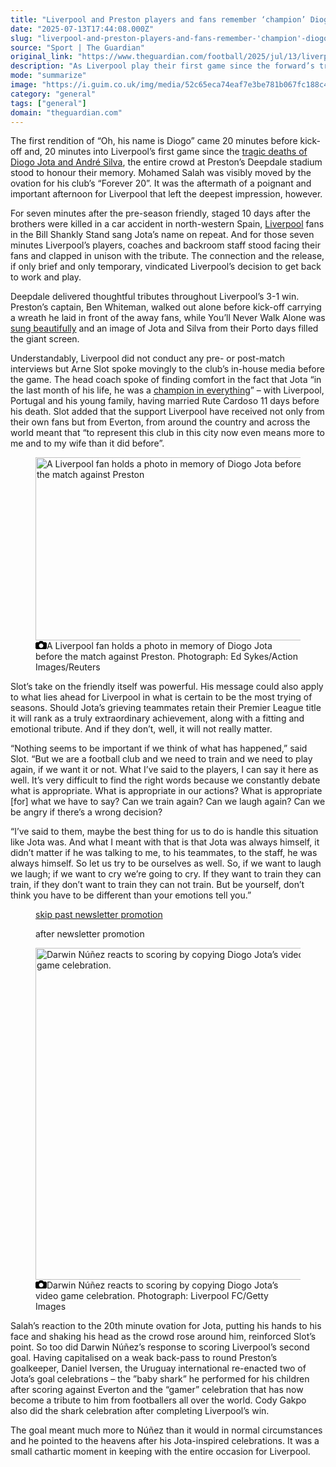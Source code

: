 ```yaml
---
title: "Liverpool and Preston players and fans remember ‘champion’ Diogo Jota"
date: "2025-07-13T17:44:08.000Z"
slug: "liverpool-and-preston-players-and-fans-remember-'champion'-diogo-jota"
source: "Sport | The Guardian"
original_link: "https://www.theguardian.com/football/2025/jul/13/liverpool-and-preston-players-and-fans-remember-champion-diogo-jota"
description: "As Liverpool play their first game since the forward’s tragic death, Arne Slot says the best way to move on is to be ‘like Jota was’ The first rendition of “Oh, his name is Diogo” came 20 minutes before kick-off and, 20 minutes into Liverpool’s first game since the tragic deaths of Diogo Jota and André Silva, the entire crowd at Preston’s Deepdale stadium stood to honour their memory. Mohamed Salah was visibly moved by the ovation for his club’s “Forever 20”. It was the aftermath of a poignant and important afternoon for Liverpool that left the deepest impression, however. For seven minutes after the pre-season friendly, staged 10 days after the brothers were killed in a car accident in north-western Spain, Liverpool fans in the Bill Shankly Stand sang Jota’s name on repeat. And for those seven minutes Liverpool’s players, coaches and backroom staff stood facing their fans and clapped in unison with the tribute. The connection and the release, if only brief and only temporary, vindicated Liverpool’s decision to get back to work and play.  Continue reading..."
mode: "summarize"
image: "https://i.guim.co.uk/img/media/52c65eca74eaf7e3be781b067fc188c48c31b1d0/480_0_4804_3843/master/4804.jpg?width=1200&height=630&quality=85&auto=format&fit=crop&overlay-align=bottom%2Cleft&overlay-width=100p&overlay-base64=L2ltZy9zdGF0aWMvb3ZlcmxheXMvdGctZGVmYXVsdC5wbmc&enable=upscale&s=5f11f2c4238891397a5ff5b979f50c4d"
category: "general"
tags: ["general"]
domain: "theguardian.com"
---
```

<div id="readability-page-1" class="page"><div id="maincontent"><p><span>T</span>he first rendition of “Oh, his name is Diogo” came 20 minutes before kick-off and, 20 minutes into Liverpool’s first game since the <a href="https://www.theguardian.com/football/2025/jul/03/diogo-jota-liverpool-portugal-footballer-dies-aged-28-car-crash" data-link-name="in body link">tragic deaths of Diogo Jota and André Silva</a>, the entire crowd at Preston’s Deepdale stadium stood to honour their memory. Mohamed Salah was visibly moved by the ovation for his club’s “Forever 20”. It was the aftermath of a poignant and important afternoon for Liverpool that left the deepest impression, however.</p><p>For seven minutes after the pre-season friendly, staged 10 days after the brothers were killed in a car accident in north-western Spain, <a href="https://www.theguardian.com/football/liverpool" data-link-name="in body link" data-component="auto-linked-tag">Liverpool</a> fans in the Bill Shankly Stand sang Jota’s name on repeat. And for those seven minutes Liverpool’s players, coaches and backroom staff stood facing their fans and clapped in unison with the tribute. The connection and the release, if only brief and only temporary, vindicated Liverpool’s decision to get back to work and play.</p><figure id="2ae7eb58-b05c-433d-a700-9a7ebccb5539" data-spacefinder-role="richLink" data-spacefinder-type="model.dotcomrendering.pageElements.RichLinkBlockElement"><gu-island name="RichLinkComponent" priority="feature" deferuntil="idle" props="{&quot;richLinkIndex&quot;:2,&quot;element&quot;:{&quot;_type&quot;:&quot;model.dotcomrendering.pageElements.RichLinkBlockElement&quot;,&quot;prefix&quot;:&quot;Related: &quot;,&quot;text&quot;:&quot;Liverpool retire No 20 shirt in honour of Diogo Jota after forward’s death&quot;,&quot;elementId&quot;:&quot;2ae7eb58-b05c-433d-a700-9a7ebccb5539&quot;,&quot;role&quot;:&quot;richLink&quot;,&quot;url&quot;:&quot;https://www.theguardian.com/football/2025/jul/11/liverpool-retire-no-20-shirt-in-honour-of-diogo-jota-after-forwards-tragic-death&quot;},&quot;ajaxUrl&quot;:&quot;https://api.nextgen.guardianapps.co.uk&quot;,&quot;format&quot;:{&quot;design&quot;:10,&quot;display&quot;:0,&quot;theme&quot;:2}}"></gu-island></figure><p>Deepdale delivered thoughtful tributes throughout Liverpool’s 3-1 win. Preston’s captain, Ben Whiteman, walked out alone before kick-off carrying a wreath he laid in front of the away fans, while You’ll Never Walk Alone was <a href="https://www.theguardian.com/football/2025/jul/04/diogo-jota-gave-liverpool-fans-goals-and-a-glorious-song-he-will-never-be-forgotten" data-link-name="in body link">sung beautifully</a> and an image of Jota and Silva from their Porto days filled the giant screen.</p><p>Understandably, Liverpool did not conduct any pre- or post-match interviews but Arne Slot spoke movingly to the club’s in-house media before the game. The head coach spoke of finding comfort in the fact that Jota “in the last month of his life, he was a <a href="https://www.theguardian.com/football/2025/jun/08/portugal-sink-spain-in-penalty-shootout-to-win-nations-league-crown" data-link-name="in body link">champion in everything</a>” – with Liverpool, Portugal and his young family, having married Rute Cardoso 11 days before his death. Slot added that the support Liverpool have received not only from their own fans but from Everton, from around the country and across the world meant that “to represent this club in this city now even means more to me and to my wife than it did before”.</p><figure id="d1997baa-b4fb-4e7e-9bfa-24fc5558542c" data-spacefinder-role="inline" data-spacefinder-type="model.dotcomrendering.pageElements.ImageBlockElement"><div id="img-2"><picture><source srcset="https://i.guim.co.uk/img/media/2e360987904b29c360d23bde1c845174b6a9b5d8/0_0_5246_3445/master/5246.jpg?width=620&amp;dpr=2&amp;s=none&amp;crop=none" media="(min-width: 660px) and (-webkit-min-device-pixel-ratio: 1.25), (min-width: 660px) and (min-resolution: 120dpi)"><source srcset="https://i.guim.co.uk/img/media/2e360987904b29c360d23bde1c845174b6a9b5d8/0_0_5246_3445/master/5246.jpg?width=620&amp;dpr=1&amp;s=none&amp;crop=none" media="(min-width: 660px)"><source srcset="https://i.guim.co.uk/img/media/2e360987904b29c360d23bde1c845174b6a9b5d8/0_0_5246_3445/master/5246.jpg?width=605&amp;dpr=2&amp;s=none&amp;crop=none" media="(min-width: 480px) and (-webkit-min-device-pixel-ratio: 1.25), (min-width: 480px) and (min-resolution: 120dpi)"><source srcset="https://i.guim.co.uk/img/media/2e360987904b29c360d23bde1c845174b6a9b5d8/0_0_5246_3445/master/5246.jpg?width=605&amp;dpr=1&amp;s=none&amp;crop=none" media="(min-width: 480px)"><source srcset="https://i.guim.co.uk/img/media/2e360987904b29c360d23bde1c845174b6a9b5d8/0_0_5246_3445/master/5246.jpg?width=445&amp;dpr=2&amp;s=none&amp;crop=none" media="(min-width: 320px) and (-webkit-min-device-pixel-ratio: 1.25), (min-width: 320px) and (min-resolution: 120dpi)"><source srcset="https://i.guim.co.uk/img/media/2e360987904b29c360d23bde1c845174b6a9b5d8/0_0_5246_3445/master/5246.jpg?width=445&amp;dpr=1&amp;s=none&amp;crop=none" media="(min-width: 320px)"><img alt="A Liverpool fan holds a photo in memory of Diogo Jota before the match against Preston" src="https://i.guim.co.uk/img/media/2e360987904b29c360d23bde1c845174b6a9b5d8/0_0_5246_3445/master/5246.jpg?width=445&amp;dpr=1&amp;s=none&amp;crop=none" width="445" height="292.22741136103696" loading="lazy"></picture></div><figcaption data-spacefinder-role="inline"><span><svg width="18" height="13" viewBox="0 0 18 13"><path d="M18 3.5v8l-1.5 1.5h-15l-1.5-1.5v-8l1.5-1.5h3.5l2-2h4l2 2h3.5l1.5 1.5zm-9 7.5c1.9 0 3.5-1.6 3.5-3.5s-1.6-3.5-3.5-3.5-3.5 1.6-3.5 3.5 1.6 3.5 3.5 3.5z"></path></svg></span><span>A Liverpool fan holds a photo in memory of Diogo Jota before the match against Preston.</span> Photograph: Ed Sykes/Action Images/Reuters</figcaption></figure><p>Slot’s take on the friendly itself was powerful. His message could also apply to what lies ahead for Liverpool in what is certain to be the most trying of seasons. Should Jota’s grieving teammates retain their Premier League title it will rank as a truly extraordinary achievement, along with a fitting and emotional tribute. And if they don’t, well, it will not really matter.</p><p>“Nothing seems to be important if we think of what has happened,” said Slot. “But we are a football club and we need to train and we need to play again, if we want it or not. What I’ve said to the players, I can say it here as well. It’s very difficult to find the right words because we constantly debate what is appropriate. What is appropriate in our actions? What is appropriate [for] what we have to say? Can we train again? Can we laugh again? Can we be angry if there’s a wrong decision?</p><p>“I’ve said to them, maybe the best thing for us to do is handle this situation like Jota was. And what I meant with that is that Jota was always himself, it didn’t matter if he was talking to me, to his teammates, to the staff, he was always himself. So let us try to be ourselves as well. So, if we want to laugh we laugh; if we want to cry we’re going to cry. If they want to train they can train, if they don’t want to train they can not train. But be yourself, don’t think you have to be different than your emotions tell you.”</p><figure data-spacefinder-role="inline" data-spacefinder-type="model.dotcomrendering.pageElements.NewsletterSignupBlockElement"><a data-ignore="global-link-styling" href="#EmailSignup-skip-link-9">skip past newsletter promotion</a><p id="EmailSignup-skip-link-9" tabindex="0" aria-label="after newsletter promotion" role="note">after newsletter promotion</p></figure><figure id="6159cbe3-5cce-48cd-a3d9-1e4f221d512a" data-spacefinder-role="inline" data-spacefinder-type="model.dotcomrendering.pageElements.ImageBlockElement"><div id="img-3"><picture><source srcset="https://i.guim.co.uk/img/media/31397cc45b68d956d621105c23c14fa9630674fa/0_0_2327_2779/master/2327.jpg?width=620&amp;dpr=2&amp;s=none&amp;crop=none" media="(min-width: 660px) and (-webkit-min-device-pixel-ratio: 1.25), (min-width: 660px) and (min-resolution: 120dpi)"><source srcset="https://i.guim.co.uk/img/media/31397cc45b68d956d621105c23c14fa9630674fa/0_0_2327_2779/master/2327.jpg?width=620&amp;dpr=1&amp;s=none&amp;crop=none" media="(min-width: 660px)"><source srcset="https://i.guim.co.uk/img/media/31397cc45b68d956d621105c23c14fa9630674fa/0_0_2327_2779/master/2327.jpg?width=605&amp;dpr=2&amp;s=none&amp;crop=none" media="(min-width: 480px) and (-webkit-min-device-pixel-ratio: 1.25), (min-width: 480px) and (min-resolution: 120dpi)"><source srcset="https://i.guim.co.uk/img/media/31397cc45b68d956d621105c23c14fa9630674fa/0_0_2327_2779/master/2327.jpg?width=605&amp;dpr=1&amp;s=none&amp;crop=none" media="(min-width: 480px)"><source srcset="https://i.guim.co.uk/img/media/31397cc45b68d956d621105c23c14fa9630674fa/0_0_2327_2779/master/2327.jpg?width=445&amp;dpr=2&amp;s=none&amp;crop=none" media="(min-width: 320px) and (-webkit-min-device-pixel-ratio: 1.25), (min-width: 320px) and (min-resolution: 120dpi)"><source srcset="https://i.guim.co.uk/img/media/31397cc45b68d956d621105c23c14fa9630674fa/0_0_2327_2779/master/2327.jpg?width=445&amp;dpr=1&amp;s=none&amp;crop=none" media="(min-width: 320px)"><img alt="Darwin Núñez reacts to scoring by copying Diogo Jota’s video game celebration." src="https://i.guim.co.uk/img/media/31397cc45b68d956d621105c23c14fa9630674fa/0_0_2327_2779/master/2327.jpg?width=445&amp;dpr=1&amp;s=none&amp;crop=none" width="445" height="531.4374731413837" loading="lazy"></picture></div><figcaption data-spacefinder-role="inline"><span><svg width="18" height="13" viewBox="0 0 18 13"><path d="M18 3.5v8l-1.5 1.5h-15l-1.5-1.5v-8l1.5-1.5h3.5l2-2h4l2 2h3.5l1.5 1.5zm-9 7.5c1.9 0 3.5-1.6 3.5-3.5s-1.6-3.5-3.5-3.5-3.5 1.6-3.5 3.5 1.6 3.5 3.5 3.5z"></path></svg></span><span>Darwin Núñez reacts to scoring by copying Diogo Jota’s video game celebration.</span> Photograph: Liverpool FC/Getty Images</figcaption></figure><p>Salah’s reaction to the 20th minute ovation for Jota, putting his hands to his face and shaking his head as the crowd rose around him, reinforced Slot’s point. So too did Darwin Núñez’s response to scoring Liverpool’s second goal. Having capitalised on a weak back-pass to round Preston’s goalkeeper, Daniel Iversen, the Uruguay international re-enacted two of Jota’s goal celebrations – the ”baby shark” he performed for his children after scoring against Everton and the “gamer” celebration that has now become a tribute to him from footballers all over the world. Cody Gakpo also did the shark celebration after completing Liverpool’s win.</p><p>The goal meant much more to Núñez than it would in normal circumstances and he pointed to the heavens after his Jota-inspired celebrations. It was a small cathartic moment in keeping with the entire occasion for Liverpool.</p></div></div>